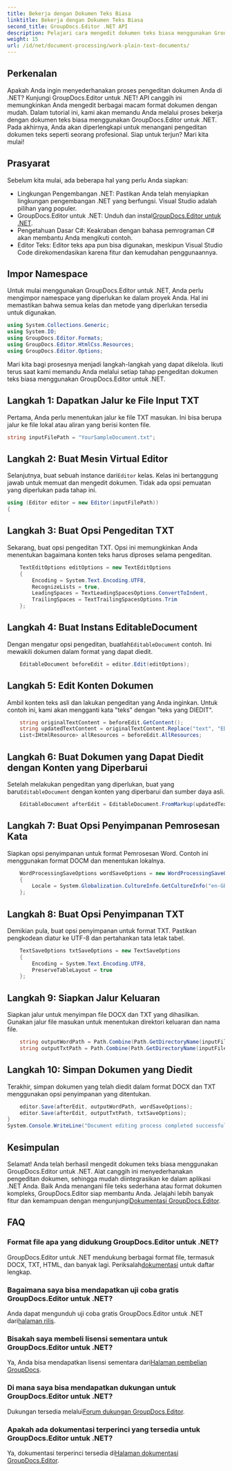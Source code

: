 ```yaml
---
title: Bekerja dengan Dokumen Teks Biasa
linktitle: Bekerja dengan Dokumen Teks Biasa
second_title: GroupDocs.Editor .NET API
description: Pelajari cara mengedit dokumen teks biasa menggunakan GroupDocs.Editor untuk .NET dengan panduan langkah demi langkah kami. Sederhanakan proses pengeditan dokumen .NET Anda.
weight: 15
url: /id/net/document-processing/work-plain-text-documents/
---
```

## Perkenalan
Apakah Anda ingin menyederhanakan proses pengeditan dokumen Anda di .NET? Kunjungi GroupDocs.Editor untuk .NET! API canggih ini memungkinkan Anda mengedit berbagai macam format dokumen dengan mudah. Dalam tutorial ini, kami akan memandu Anda melalui proses bekerja dengan dokumen teks biasa menggunakan GroupDocs.Editor untuk .NET. Pada akhirnya, Anda akan diperlengkapi untuk menangani pengeditan dokumen teks seperti seorang profesional. Siap untuk terjun? Mari kita mulai!
## Prasyarat
Sebelum kita mulai, ada beberapa hal yang perlu Anda siapkan:
- Lingkungan Pengembangan .NET: Pastikan Anda telah menyiapkan lingkungan pengembangan .NET yang berfungsi. Visual Studio adalah pilihan yang populer.
-  GroupDocs.Editor untuk .NET: Unduh dan instal[GroupDocs.Editor untuk .NET](https://releases.groupdocs.com/editor/net/).
- Pengetahuan Dasar C#: Keakraban dengan bahasa pemrograman C# akan membantu Anda mengikuti contoh.
- Editor Teks: Editor teks apa pun bisa digunakan, meskipun Visual Studio Code direkomendasikan karena fitur dan kemudahan penggunaannya.
## Impor Namespace
Untuk mulai menggunakan GroupDocs.Editor untuk .NET, Anda perlu mengimpor namespace yang diperlukan ke dalam proyek Anda. Hal ini memastikan bahwa semua kelas dan metode yang diperlukan tersedia untuk digunakan.
```csharp
using System.Collections.Generic;
using System.IO;
using GroupDocs.Editor.Formats;
using GroupDocs.Editor.HtmlCss.Resources;
using GroupDocs.Editor.Options;
```
Mari kita bagi prosesnya menjadi langkah-langkah yang dapat dikelola. Ikuti terus saat kami memandu Anda melalui setiap tahap pengeditan dokumen teks biasa menggunakan GroupDocs.Editor untuk .NET.
## Langkah 1: Dapatkan Jalur ke File Input TXT
Pertama, Anda perlu menentukan jalur ke file TXT masukan. Ini bisa berupa jalur ke file lokal atau aliran yang berisi konten file.
```csharp
string inputFilePath = "YourSampleDocument.txt";
```
## Langkah 2: Buat Mesin Virtual Editor
 Selanjutnya, buat sebuah instance dari`Editor` kelas. Kelas ini bertanggung jawab untuk memuat dan mengedit dokumen. Tidak ada opsi pemuatan yang diperlukan pada tahap ini.
```csharp
using (Editor editor = new Editor(inputFilePath))
{
```
## Langkah 3: Buat Opsi Pengeditan TXT
Sekarang, buat opsi pengeditan TXT. Opsi ini memungkinkan Anda menentukan bagaimana konten teks harus diproses selama pengeditan.
```csharp
    TextEditOptions editOptions = new TextEditOptions
    {
        Encoding = System.Text.Encoding.UTF8,
        RecognizeLists = true,
        LeadingSpaces = TextLeadingSpacesOptions.ConvertToIndent,
        TrailingSpaces = TextTrailingSpacesOptions.Trim
    };
```
## Langkah 4: Buat Instans EditableDocument
 Dengan mengatur opsi pengeditan, buatlah`EditableDocument` contoh. Ini mewakili dokumen dalam format yang dapat diedit.
```csharp
    EditableDocument beforeEdit = editor.Edit(editOptions);
```
## Langkah 5: Edit Konten Dokumen
Ambil konten teks asli dan lakukan pengeditan yang Anda inginkan. Untuk contoh ini, kami akan mengganti kata "teks" dengan "teks yang DIEDIT".
```csharp
    string originalTextContent = beforeEdit.GetContent();
    string updatedTextContent = originalTextContent.Replace("text", "EDITED text");
    List<IHtmlResource> allResources = beforeEdit.AllResources;
```
## Langkah 6: Buat Dokumen yang Dapat Diedit dengan Konten yang Diperbarui
 Setelah melakukan pengeditan yang diperlukan, buat yang baru`EditableDocument` dengan konten yang diperbarui dan sumber daya asli.
```csharp
    EditableDocument afterEdit = EditableDocument.FromMarkup(updatedTextContent, allResources);
```
## Langkah 7: Buat Opsi Penyimpanan Pemrosesan Kata
Siapkan opsi penyimpanan untuk format Pemrosesan Word. Contoh ini menggunakan format DOCM dan menentukan lokalnya.
```csharp
    WordProcessingSaveOptions wordSaveOptions = new WordProcessingSaveOptions(WordProcessingFormats.Docm)
    {
        Locale = System.Globalization.CultureInfo.GetCultureInfo("en-GB")
    };
```
## Langkah 8: Buat Opsi Penyimpanan TXT
Demikian pula, buat opsi penyimpanan untuk format TXT. Pastikan pengkodean diatur ke UTF-8 dan pertahankan tata letak tabel.
```csharp
    TextSaveOptions txtSaveOptions = new TextSaveOptions
    {
        Encoding = System.Text.Encoding.UTF8,
        PreserveTableLayout = true
    };
```
## Langkah 9: Siapkan Jalur Keluaran
Siapkan jalur untuk menyimpan file DOCX dan TXT yang dihasilkan. Gunakan jalur file masukan untuk menentukan direktori keluaran dan nama file.
```csharp
    string outputWordPath = Path.Combine(Path.GetDirectoryName(inputFilePath), Path.GetFileNameWithoutExtension(inputFilePath) + ".docm");
    string outputTxtPath = Path.Combine(Path.GetDirectoryName(inputFilePath), Path.GetFileNameWithoutExtension(inputFilePath) + ".txt");
```
## Langkah 10: Simpan Dokumen yang Diedit
Terakhir, simpan dokumen yang telah diedit dalam format DOCX dan TXT menggunakan opsi penyimpanan yang ditentukan.
```csharp
    editor.Save(afterEdit, outputWordPath, wordSaveOptions);
    editor.Save(afterEdit, outputTxtPath, txtSaveOptions);
}
System.Console.WriteLine("Document editing process completed successfully!");
```
## Kesimpulan
 Selamat! Anda telah berhasil mengedit dokumen teks biasa menggunakan GroupDocs.Editor untuk .NET. Alat canggih ini menyederhanakan pengeditan dokumen, sehingga mudah diintegrasikan ke dalam aplikasi .NET Anda. Baik Anda menangani file teks sederhana atau format dokumen kompleks, GroupDocs.Editor siap membantu Anda. Jelajahi lebih banyak fitur dan kemampuan dengan mengunjungi[Dokumentasi GroupDocs.Editor](https://tutorials.groupdocs.com/editor/net/).
## FAQ
### Format file apa yang didukung GroupDocs.Editor untuk .NET?
 GroupDocs.Editor untuk .NET mendukung berbagai format file, termasuk DOCX, TXT, HTML, dan banyak lagi. Periksalah[dokumentasi](https://tutorials.groupdocs.com/editor/net/) untuk daftar lengkap.
### Bagaimana saya bisa mendapatkan uji coba gratis GroupDocs.Editor untuk .NET?
 Anda dapat mengunduh uji coba gratis GroupDocs.Editor untuk .NET dari[halaman rilis](https://releases.groupdocs.com/).
### Bisakah saya membeli lisensi sementara untuk GroupDocs.Editor untuk .NET?
Ya, Anda bisa mendapatkan lisensi sementara dari[Halaman pembelian GroupDocs](https://purchase.groupdocs.com/temporary-license/).
### Di mana saya bisa mendapatkan dukungan untuk GroupDocs.Editor untuk .NET?
 Dukungan tersedia melalui[Forum dukungan GroupDocs.Editor](https://forum.groupdocs.com/c/editor/20).
### Apakah ada dokumentasi terperinci yang tersedia untuk GroupDocs.Editor untuk .NET?
 Ya, dokumentasi terperinci tersedia di[Halaman dokumentasi GroupDocs.Editor](https://tutorials.groupdocs.com/editor/net/).